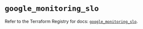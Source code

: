 # `google_monitoring_slo`

Refer to the Terraform Registry for docs: [`google_monitoring_slo`](https://registry.terraform.io/providers/hashicorp/google/6.40.0/docs/resources/monitoring_slo).
